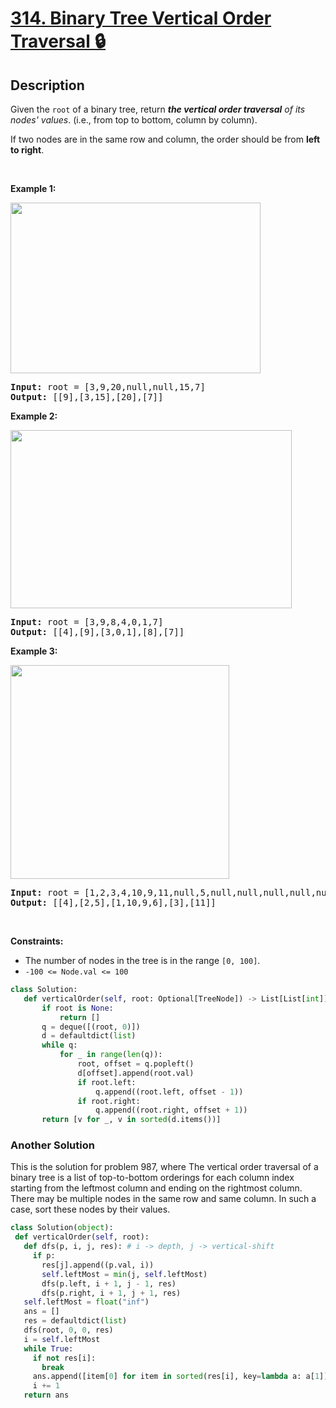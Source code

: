 # [314. Binary Tree Vertical Order Traversal 🔒](https://leetcode.com/problems/binary-tree-vertical-order-traversal)


## Description

<!-- description:start -->

<p>Given the <code>root</code> of a binary tree, return <em><strong>the vertical order traversal</strong> of its nodes&#39; values</em>. (i.e., from top to bottom, column by column).</p>

<p>If two nodes are in the same row and column, the order should be from <strong>left to right</strong>.</p>

<p>&nbsp;</p>
<p><strong class="example">Example 1:</strong></p>
<img alt="" src="https://fastly.jsdelivr.net/gh/doocs/leetcode@main/solution/0300-0399/0314.Binary%20Tree%20Vertical%20Order%20Traversal/images/image1.png" style="width: 400px; height: 273px;" />
<pre>
<strong>Input:</strong> root = [3,9,20,null,null,15,7]
<strong>Output:</strong> [[9],[3,15],[20],[7]]
</pre>

<p><strong class="example">Example 2:</strong></p>
<img alt="" src="https://fastly.jsdelivr.net/gh/doocs/leetcode@main/solution/0300-0399/0314.Binary%20Tree%20Vertical%20Order%20Traversal/images/image3.png" style="width: 450px; height: 285px;" />
<pre>
<strong>Input:</strong> root = [3,9,8,4,0,1,7]
<strong>Output:</strong> [[4],[9],[3,0,1],[8],[7]]
</pre>

<p><strong class="example">Example 3:</strong></p>
<img alt="" src="https://fastly.jsdelivr.net/gh/doocs/leetcode@main/solution/0300-0399/0314.Binary%20Tree%20Vertical%20Order%20Traversal/images/image2.png" style="width: 350px; height: 342px;" />
<pre>
<strong>Input:</strong> root = [1,2,3,4,10,9,11,null,5,null,null,null,null,null,null,null,6]
<strong>Output:</strong> [[4],[2,5],[1,10,9,6],[3],[11]]
</pre>

<p>&nbsp;</p>
<p><strong>Constraints:</strong></p>

<ul>
	<li>The number of nodes in the tree is in the range <code>[0, 100]</code>.</li>
	<li><code>-100 &lt;= Node.val &lt;= 100</code></li>
</ul>

```python
class Solution:
   def verticalOrder(self, root: Optional[TreeNode]) -> List[List[int]]:
       if root is None:
           return []
       q = deque([(root, 0)])
       d = defaultdict(list)
       while q:
           for _ in range(len(q)):
               root, offset = q.popleft()
               d[offset].append(root.val)
               if root.left:
                   q.append((root.left, offset - 1))
               if root.right:
                   q.append((root.right, offset + 1))
       return [v for _, v in sorted(d.items())]
```

### Another Solution
<p>
This is the solution for problem 987, where The vertical order traversal of a binary tree is a list of top-to-bottom orderings for each column index starting from the leftmost column and ending on the rightmost column. There may be multiple nodes in the same row and same column. In such a case, sort these nodes by their values. 
</p>

```python
class Solution(object):
 def verticalOrder(self, root):
   def dfs(p, i, j, res): # i -> depth, j -> vertical-shift
     if p:
       res[j].append((p.val, i))
       self.leftMost = min(j, self.leftMost)
       dfs(p.left, i + 1, j - 1, res)
       dfs(p.right, i + 1, j + 1, res)
   self.leftMost = float("inf")
   ans = []
   res = defaultdict(list)
   dfs(root, 0, 0, res)
   i = self.leftMost
   while True:
     if not res[i]:
       break
     ans.append([item[0] for item in sorted(res[i], key=lambda a: a[1])])
     i += 1
   return ans
```
